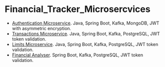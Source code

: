 # Financial_Tracker_Microsercvices

- [Authentication Microservice](https://github.com/andreichernetskii/Authentication_Microservice). Java, Spring Boot, Kafka, MongoDB, JWT with asymmetric encryption.
- [Transactions Microservice](https://github.com/andreichernetskii/Transaction_Microservice). Java, Spring Boot, Kafka, PostgreSQL, JWT token validation.
- [Limits Microservice](https://github.com/andreichernetskii/Limits_Microservice.git). Java, Spring Boot, Kafka, PostgreSQL, JWT token validation.
- [Financial Analyser](https://github.com/andreichernetskii/FinAnalyser). Spring Boot, Kafka, PostgreSQL, JWT token validation.
